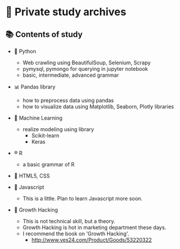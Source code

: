 # 📝 Private study archives

## 📚 Contents of study

- 🐍 Python
  * Web crawling using BeautifulSoup, Selenium, Scrapy
  * pymysql, pymongo for querying in jupyter notebook
  * basic, intermediate, advanced grammar

- 📊 Pandas library
  * how to preprocess data using pandas
  * how to visualize data using Matplotlib, Seaborn, Plotly libraries

- 🦾 Machine Learning
  * realize modeling using library
    - Scikit-learn
    - Keras
    
- ®️ R
  * a basic grammar of R

- 📍 HTML5, CSS

- 📍 Javascript
  * This is a little. Plan to learn Javascript more soon.

- 📍 Growth Hacking 
  * This is not technical skill, but a theory.
  * Growth Hacking is hot in marketing department these days.
  * I recommend the book on 'Growth Hacking'.
    - http://www.yes24.com/Product/Goods/53220322

